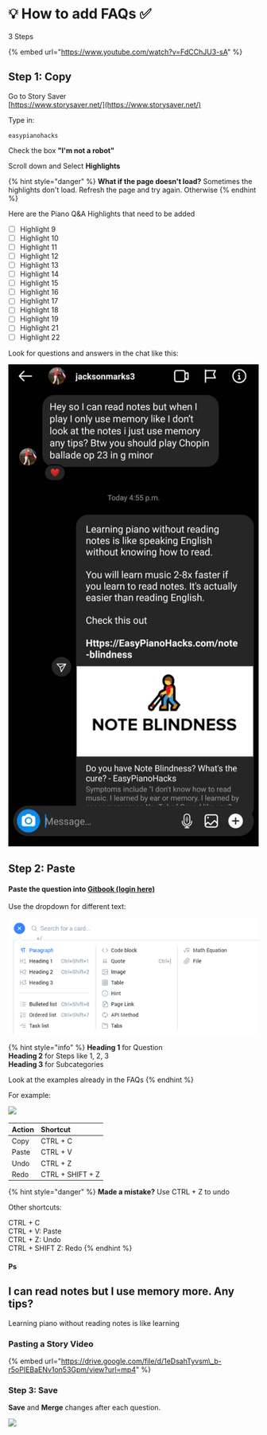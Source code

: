 # 💡 How to add FAQs ✅

3 Steps

{% embed url="https://www.youtube.com/watch?v=FdCChJU3-sA" %}

## Step 1: Copy

Go to Story Saver   
[https://www.storysaver.net/](https://www.storysaver.net/) 

Type in:

```text
easypianohacks
```

Check the box **"I'm not a robot"**

Scroll down and Select **Highlights**

{% hint style="danger" %}
**What if the page doesn't load?** Sometimes the highlights don't load. Refresh the page and try again. Otherwise 
{% endhint %}

Here are the Piano Q&A Highlights that need to be added

* [ ] Highlight 9
* [ ] Highlight 10
* [ ] Highlight 11
* [ ] Highlight 12
* [ ] Highlight 13
* [ ] Highlight 14
* [ ] Highlight 15
* [ ] Highlight 16
* [ ] Highlight 17
* [ ] Highlight 18
* [ ] Highlight 19
* [ ] Highlight 21
* [ ] Highlight 22

Look for questions and answers in the chat like this:

![](../.gitbook/assets/image.png)

## Step 2: Paste 

#### Paste the question into [Gitbook \(login here\)](https://app.gitbook.com/login)

Use the dropdown for different text:

![](../.gitbook/assets/image%20%281%29.png)

{% hint style="info" %}
**Heading 1** for Question  
**Heading 2** for Steps like 1, 2, 3  
**Heading 3** for Subcategories   
  
Look at the examples already in the FAQs
{% endhint %}



For example:

![](https://i.gyazo.com/43c5b070b2361573a181f426c2b29877.gif)

| Action | Shortcut |
| :--- | :--- |
| Copy | CTRL + C |
| Paste | CTRL + V |
| Undo | CTRL + Z |
| Redo | CTRL + SHIFT + Z |

{% hint style="danger" %}
**Made a mistake?** Use CTRL + Z to undo  
  
Other shortcuts:  
  
CTRL + C   
CTRL + V: Paste  
CTRL + Z: Undo  
CTRL + SHIFT Z: Redo
{% endhint %}

#### 

#### Ps











## I can read notes but I use memory more. Any tips?

Learning piano without reading notes is like learning















### Pasting a Story Video





{% embed url="https://drive.google.com/file/d/1eDsahTyvsm\_b-r5oPIEBaENv1on53Gpm/view?url=mp4" %}



### Step 3: Save

**Save** and **Merge** changes after each question.

![](https://i.gyazo.com/964783f56f43eae537476ea62dbd0739.gif)







